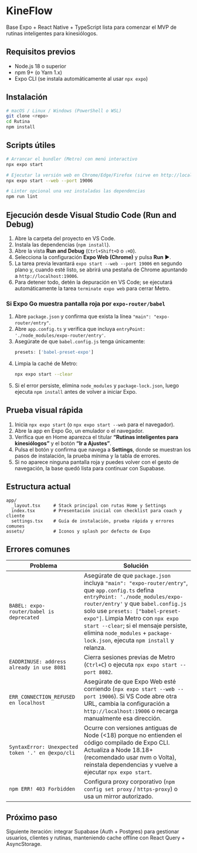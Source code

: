 # KineFlow

Base Expo + React Native + TypeScript lista para comenzar el MVP de rutinas inteligentes para kinesiólogos.

## Requisitos previos

- Node.js 18 o superior
- npm 9+ (o Yarn 1.x)
- Expo CLI (se instala automáticamente al usar `npx expo`)

## Instalación

```bash
# macOS / Linux / Windows (PowerShell o WSL)
git clone <repo>
cd Rutina
npm install
```

## Scripts útiles

```bash
# Arrancar el bundler (Metro) con menú interactivo
npx expo start

# Ejecutar la versión web en Chrome/Edge/Firefox (sirve en http://localhost:19006)
npx expo start --web --port 19006

# Linter opcional una vez instaladas las dependencias
npm run lint
```

## Ejecución desde Visual Studio Code (Run and Debug)

1. Abre la carpeta del proyecto en VS Code.
2. Instala las dependencias (`npm install`).
3. Abre la vista **Run and Debug** (`Ctrl+Shift+D` o `⇧⌘D`).
4. Selecciona la configuración **Expo Web (Chrome)** y pulsa **Run** ▶️.
5. La tarea previa levantará `expo start --web --port 19006` en segundo plano y, cuando esté listo, se abrirá una pestaña de Chrome apuntando a `http://localhost:19006`.
6. Para detener todo, detén la depuración en VS Code; se ejecutará automáticamente la tarea `terminate expo web` para cerrar Metro.

### Si Expo Go muestra pantalla roja por `expo-router/babel`

1. Abre `package.json` y confirma que exista la línea `"main": "expo-router/entry"`.
2. Abre `app.config.ts` y verifica que incluya `entryPoint: './node_modules/expo-router/entry'`.
3. Asegúrate de que `babel.config.js` tenga únicamente:
   ```js
   presets: ['babel-preset-expo']
   ```
4. Limpia la caché de Metro:
   ```bash
   npx expo start --clear
   ```
5. Si el error persiste, elimina `node_modules` y `package-lock.json`, luego ejecuta `npm install` antes de volver a iniciar Expo.

## Prueba visual rápida

1. Inicia `npx expo start` (o `npx expo start --web` para el navegador).
2. Abre la app en Expo Go, un emulador o el navegador.
3. Verifica que en Home aparezca el titular **“Rutinas inteligentes para kinesiólogos”** y el botón **“Ir a Ajustes”**.
4. Pulsa el botón y confirma que navega a **Settings**, donde se muestran los pasos de instalación, la prueba mínima y la tabla de errores.
5. Si no aparece ninguna pantalla roja y puedes volver con el gesto de navegación, la base quedó lista para continuar con Supabase.

## Estructura actual

```
app/
  _layout.tsx     # Stack principal con rutas Home y Settings
  index.tsx       # Presentación inicial con checklist para coach y cliente
  settings.tsx    # Guía de instalación, prueba rápida y errores comunes
assets/           # Iconos y splash por defecto de Expo
```

## Errores comunes

| Problema | Solución |
| --- | --- |
| `BABEL: expo-router/babel is deprecated` | Asegúrate de que `package.json` incluya `"main": "expo-router/entry"`, que `app.config.ts` defina `entryPoint: './node_modules/expo-router/entry'` y que `babel.config.js` solo use `presets: ["babel-preset-expo"]`. Limpia Metro con `npx expo start --clear`; si el mensaje persiste, elimina `node_modules` + `package-lock.json`, ejecuta `npm install` y relanza. |
| `EADDRINUSE: address already in use 8081` | Cierra sesiones previas de Metro (`Ctrl+C`) o ejecuta `npx expo start --port 8082`. |
| `ERR_CONNECTION_REFUSED en localhost` | Asegúrate de que Expo Web esté corriendo (`npx expo start --web --port 19006`). Si VS Code abre otra URL, cambia la configuración a `http://localhost:19006` o recarga manualmente esa dirección. |
| `SyntaxError: Unexpected token '.' en @expo/cli` | Ocurre con versiones antiguas de Node (<18) porque no entienden el código compilado de Expo CLI. Actualiza a Node 18.18+ (recomendado usar nvm o Volta), reinstala dependencias y vuelve a ejecutar `npx expo start`. |
| `npm ERR! 403 Forbidden` | Configura proxy corporativo (`npm config set proxy` / `https-proxy`) o usa un mirror autorizado. |

## Próximo paso

Siguiente iteración: integrar Supabase (Auth + Postgres) para gestionar usuarios, clientes y rutinas, manteniendo cache offline con React Query + AsyncStorage.
